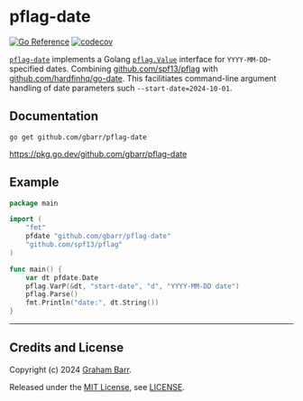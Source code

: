 # pflag-date #
[![Go Reference](https://pkg.go.dev/badge/github.com/gbarr/pflag-date.svg)](https://pkg.go.dev/github.com/gbarr/pflag-date)
[![codecov](https://codecov.io/github/gbarr/pflag-date/graph/badge.svg?token=WCV5JUZHFY)](https://codecov.io/github/gbarr/pflag-date)

[`pflag-date`](https://github.com/gbarr/pflag-date) implements a Golang [`pflag.Value`](https://pkg.go.dev/github.com/spf13/pflag#Value) interface for `YYYY-MM-DD`-specified dates.
Combining [github.com/spf13/pflag](https://pkg.go.dev/github.com/spf13/pflag) with [github.com/hardfinhq/go-date](https://pkg.go.dev/github.com/hardfinhq/go-date).
This facilitiates command-line argument handling of date parameters such  `--start-date=2024-10-01`.

## Documentation ##

```
go get github.com/gbarr/pflag-date
```

https://pkg.go.dev/github.com/gbarr/pflag-date

## Example ##

```go
package main

import (
	"fmt"
	pfdate "github.com/gbarr/pflag-date"
	"github.com/spf13/pflag"
)

func main() {
	var dt pfdate.Date
	pflag.VarP(&dt, "start-date", "d", "YYYY-MM-DD date")
	pflag.Parse()
	fmt.Println("date:", dt.String())
}

```
----

## Credits and License

Copyright (c) 2024 [Graham Barr](https://github.com/gbarr).

Released under the [MIT License](https://en.wikipedia.org/wiki/MIT_License), see [LICENSE](./LICENSE).
